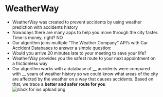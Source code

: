 # WeatherWay
- WeatherWay was created to prevent accidents by using weather prediction with accidents history
- Nowadays there are many apps to help you move through the city faster. Time is money, right? NO
- Our algorithm joins multiple “The Weather Company” API’s with Car Accident Databases to answer a simple question:
- Would you arrive 20 minutes late to your meeting to save your life?
- WeatherWay provides you the safest route to your next appointment on a frictionless way
- Our algorithm works with a database of __ accidents were compared with __ years of weather history so we could know what areas of the city are affected by the weather on a way that causes accidents. Based on that, we trace a **better and safer route for you**
![slack for ios upload png](https://cloud.githubusercontent.com/assets/6511079/9981661/cddcfdf8-5f77-11e5-9859-93a4899f0f03.jpeg)

